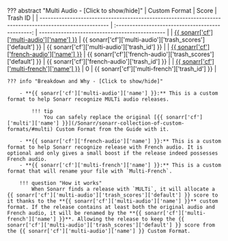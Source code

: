 ??? abstract "Multi Audio - [Click to show/hide]"
    | Custom Format                                                                                           |                       Score                       | Trash ID                                       |
    | ------------------------------------------------------------------------------------------------------- | :-----------------------------------------------: | ---------------------------------------------- |
    | [{{ sonarr['cf']['multi-audio']['name'] }}](/Sonarr/sonarr-collection-of-custom-formats/#multi-audio)   | {{ sonarr['cf']['multi-audio']['trash_scores']['default'] }}  | {{ sonarr['cf']['multi-audio']['trash_id'] }}  |
    | [{{ sonarr['cf']['french-audio']['name'] }}](/Sonarr/sonarr-collection-of-custom-formats/#french-audio) | {{ sonarr['cf']['french-audio']['trash_scores']['default'] }} | {{ sonarr['cf']['french-audio']['trash_id'] }} |
    | [{{ sonarr['cf']['multi-french']['name'] }}](/Sonarr/sonarr-collection-of-custom-formats/#multi-french) |                         0                         | {{ sonarr['cf']['multi-french']['trash_id'] }} |

    ??? info "Breakdown and Why - [Click to show/hide]"

        - **{{ sonarr['cf']['multi-audio']['name'] }}:** This is a custom format to help Sonarr recognize MULTi audio releases.

            !!! tip
                You can safely replace the original [{{ sonarr['cf']['multi']['name'] }}](/Sonarr/sonarr-collection-of-custom-formats/#multi) Custom Format from the Guide with it.

        - **{{ sonarr['cf']['french-audio']['name'] }}:** This is a custom format to help Sonarr recognize release with French audio. It is optional and only gives a small boost if the release indeed possesses French audio.
        - **{{ sonarr['cf']['multi-french']['name'] }}:** This is a custom format that will rename your file with `Multi-French`.

        !!! question "How it works"
            When Sonarr finds a release with `MULTi`, it will allocate a {{ sonarr['cf']['multi-audio']['trash_scores']['default'] }} score to it thanks to the **{{ sonarr['cf']['multi-audio']['name'] }}** custom format. If the release contains at least both the original audio and French audio, it will be renamed by the **{{ sonarr['cf']['multi-french']['name'] }}**. Allowing the release to keep the {{ sonarr['cf']['multi-audio']['trash_scores']['default'] }} score from the {{ sonarr['cf']['multi-audio']['name'] }} Custom Format.
